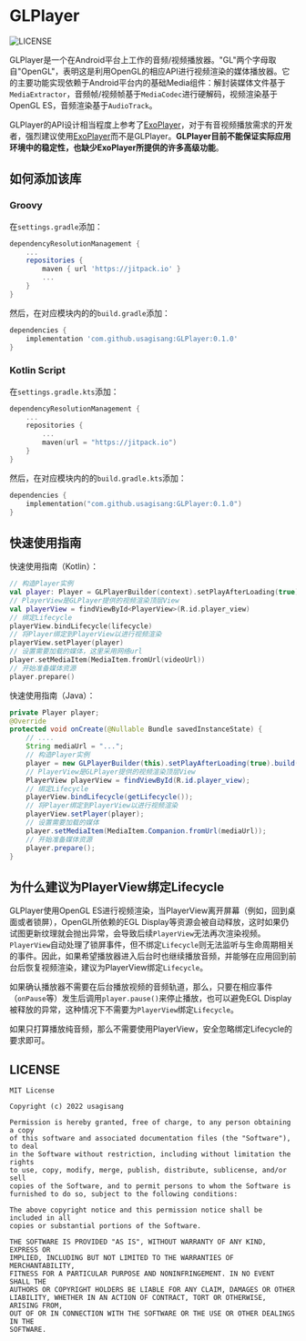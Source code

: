 # GLPlayer

![LICENSE](https://img.shields.io/badge/license-MIT-blue)

GLPlayer是一个在Android平台上工作的音频/视频播放器。"GL"两个字母取自"OpenGL"，表明这是利用OpenGL的相应API进行视频渲染的媒体播放器。它的主要功能实现依赖于Android平台内的基础Media组件：解封装媒体文件基于`MediaExtractor`，音频帧/视频帧基于`MediaCodec`进行硬解码，视频渲染基于OpenGL ES，音频渲染基于`AudioTrack`。

GLPlayer的API设计相当程度上参考了[ExoPlayer](https://github.com/google/ExoPlayer)，对于有音视频播放需求的开发者，强烈建议使用[ExoPlayer](https://github.com/google/ExoPlayer)而不是GLPlayer。**GLPlayer目前不能保证实际应用环境中的稳定性，也缺少ExoPlayer所提供的许多高级功能**。

## 如何添加该库

### Groovy

在`settings.gradle`添加：

```groovy
dependencyResolutionManagement {
    ...
    repositories {
        maven { url 'https://jitpack.io' }
        ...
    }
}
```

然后，在对应模块内的的`build.gradle`添加：

```groovy
dependencies {
    implementation 'com.github.usagisang:GLPlayer:0.1.0'
}
```

### Kotlin Script

在`settings.gradle.kts`添加：

```kotlin
dependencyResolutionManagement {
    ...
    repositories {
        ...
        maven(url = "https://jitpack.io")
    }
}
```

然后，在对应模块内的的`build.gradle.kts`添加：

```kotlin
dependencies {
    implementation("com.github.usagisang:GLPlayer:0.1.0")
}
```

## 快速使用指南

快速使用指南（Kotlin）：

```kotlin
// 构造Player实例
val player: Player = GLPlayerBuilder(context).setPlayAfterLoading(true).build()
// PlayerView是GLPlayer提供的视频渲染顶层View
val playerView = findViewById<PlayerView>(R.id.player_view)
// 绑定Lifecycle
playerView.bindLifecycle(lifecycle)
// 将Player绑定到PlayerView以进行视频渲染
playerView.setPlayer(player)
// 设置需要加载的媒体，这里采用网络url
player.setMediaItem(MediaItem.fromUrl(videoUrl))
// 开始准备媒体资源
player.prepare()
```

快速使用指南（Java）：

```java
private Player player;
@Override
protected void onCreate(@Nullable Bundle savedInstanceState) {
    // ....
    String mediaUrl = "...";
    // 构造Player实例
    player = new GLPlayerBuilder(this).setPlayAfterLoading(true).build();
    // PlayerView是GLPlayer提供的视频渲染顶层View
    PlayerView playerView = findViewById(R.id.player_view);
    // 绑定Lifecycle
    playerView.bindLifecycle(getLifecycle());
    // 将Player绑定到PlayerView以进行视频渲染
    playerView.setPlayer(player);
    // 设置需要加载的媒体
    player.setMediaItem(MediaItem.Companion.fromUrl(mediaUrl));
    // 开始准备媒体资源
    player.prepare();
}
```

## 为什么建议为PlayerView绑定Lifecycle

GLPlayer使用OpenGL ES进行视频渲染，当PlayerView离开屏幕（例如，回到桌面或者锁屏），OpenGL所依赖的EGL Display等资源会被自动释放，这时如果仍试图更新纹理就会抛出异常，会导致后续`PlayerView`无法再次渲染视频。`PlayerView`自动处理了锁屏事件，但不绑定`Lifecycle`则无法监听与生命周期相关的事件。因此，如果希望播放器进入后台时也继续播放音频，并能够在应用回到前台后恢复视频渲染，建议为PlayerView绑定`Lifecycle`。

如果确认播放器不需要在后台播放视频的音频轨道，那么，只要在相应事件（`onPause`等）发生后调用`player.pause()`来停止播放，也可以避免EGL Display被释放的异常，这种情况下不需要为`PlayerView`绑定`Lifecycle`。

如果只打算播放纯音频，那么不需要使用PlayerView，安全忽略绑定Lifecycle的要求即可。

## LICENSE

```
MIT License

Copyright (c) 2022 usagisang

Permission is hereby granted, free of charge, to any person obtaining a copy
of this software and associated documentation files (the "Software"), to deal
in the Software without restriction, including without limitation the rights
to use, copy, modify, merge, publish, distribute, sublicense, and/or sell
copies of the Software, and to permit persons to whom the Software is
furnished to do so, subject to the following conditions:

The above copyright notice and this permission notice shall be included in all
copies or substantial portions of the Software.

THE SOFTWARE IS PROVIDED "AS IS", WITHOUT WARRANTY OF ANY KIND, EXPRESS OR
IMPLIED, INCLUDING BUT NOT LIMITED TO THE WARRANTIES OF MERCHANTABILITY,
FITNESS FOR A PARTICULAR PURPOSE AND NONINFRINGEMENT. IN NO EVENT SHALL THE
AUTHORS OR COPYRIGHT HOLDERS BE LIABLE FOR ANY CLAIM, DAMAGES OR OTHER
LIABILITY, WHETHER IN AN ACTION OF CONTRACT, TORT OR OTHERWISE, ARISING FROM,
OUT OF OR IN CONNECTION WITH THE SOFTWARE OR THE USE OR OTHER DEALINGS IN THE
SOFTWARE.
```
